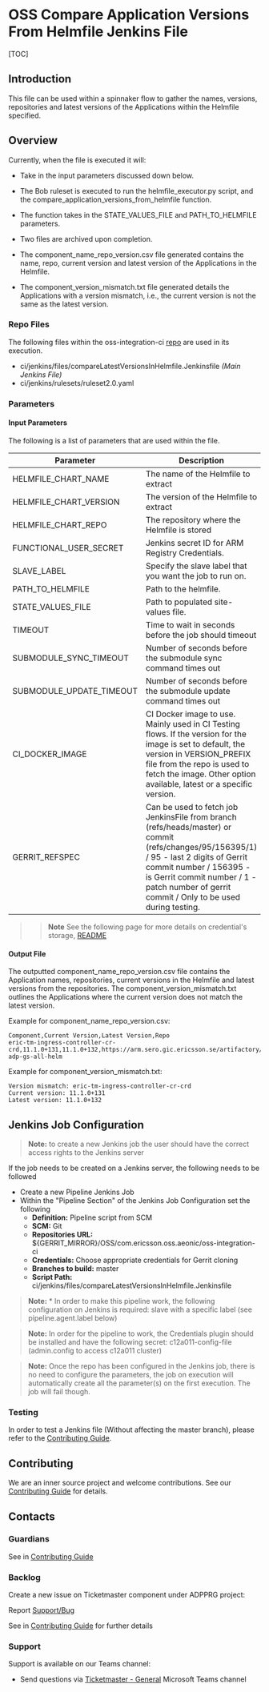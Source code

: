 # OSS Compare Application Versions From Helmfile Jenkins File

[TOC]

## Introduction

This file can be used within a spinnaker flow to gather the names, versions, repositories and latest versions of the Applications within the Helmfile specified.

## Overview

Currently, when the file is executed it will:


- Take in the input parameters discussed down below.


- The Bob ruleset is executed to run the helmfile_executor.py script, and the compare_application_versions_from_helmfile function.


- The function takes in the STATE_VALUES_FILE and PATH_TO_HELMFILE parameters.


- Two files are archived upon completion.


- The component_name_repo_version.csv file generated contains the name, repo, current version and latest version of the Applications in the Helmfile.


- The component_version_mismatch.txt file generated details the Applications with a version mismatch, i.e., the current version is not the same as the latest version.


### Repo Files
The following files within the oss-integration-ci [repo](https://gerrit-gamma.gic.ericsson.se/#/admin/projects/OSS/com.ericsson.oss.aeonic/oss-integration-ci)
are used in its execution.
- ci/jenkins/files/compareLatestVersionsInHelmfile.Jenkinsfile *(Main Jenkins File)*
- ci/jenkins/rulesets/ruleset2.0.yaml

### Parameters

#### Input Parameters

The following is a list of parameters that are used within the file.

| Parameter                | Description                                                                                                                                                                                                                                                     | Default                                                                     |
|--------------------------|-----------------------------------------------------------------------------------------------------------------------------------------------------------------------------------------------------------------------------------------------------------------|-----------------------------------------------------------------------------|
| HELMFILE_CHART_NAME      | The name of the Helmfile to extract                                                                                                                                                                                                                             | eric-eiae-helmfile                                                          |
| HELMFILE_CHART_VERSION   | The version of the Helmfile to extract                                                                                                                                                                                                                          |                                                                             |
| HELMFILE_CHART_REPO      | The repository where the Helmfile is stored                                                                                                                                                                                                                     | https://arm.seli.gic.ericsson.se/artifactory/proj-eric-oss-drop-helm-local/ |
| FUNCTIONAL_USER_SECRET   | Jenkins secret ID for ARM Registry Credentials.                                                                                                                                                                                                                 | ciloopman-user-creds                                                         |
| SLAVE_LABEL              | Specify the slave label that you want the job to run on.                                                                                                                                                                                                        | evo_docker_engine                                                           |
| PATH_TO_HELMFILE         | Path to the helmfile.                                                                                                                                                                                                                                           | eric-eiae-helmfile/helmfile.yaml                                            |
| STATE_VALUES_FILE        | Path to populated site-values file.                                                                                                                                                                                                                             | eric-eiae-helmfile/build-environment/tags_true.yaml                         |
| TIMEOUT                  | Time to wait in seconds before the job should timeout                                                                                                                                                                                                           | 3600                                                                        |
| SUBMODULE_SYNC_TIMEOUT   | Number of seconds before the submodule sync command times out                                                                                                                                                                                                   | 60                                                                          |
| SUBMODULE_UPDATE_TIMEOUT | Number of seconds before the submodule update command times out                                                                                                                                                                                                 | 300                                                                         |
| CI_DOCKER_IMAGE          | CI Docker image to use. Mainly used in CI Testing flows. If the version for the image is set to default, the version in VERSION_PREFIX file from the repo is used to fetch the image. Other option available, latest or a specific version.                     | armdocker.rnd.ericsson.se/proj-eric-oss-drop/eric-oss-ci-scripts:default    |
| GERRIT_REFSPEC           | Can be used to fetch job JenkinsFile from branch (refs/heads/master) or commit (refs/changes/95/156395/1) / 95 - last 2 digits of Gerrit commit number / 156395 - is Gerrit commit number / 1 - patch number of gerrit commit / Only to be used during testing. | refs/heads/master                                                           |
>> **Note** See the following page for more details on credential's storage, [README](Credentials_Storage.md)

#### Output File

The outputted component_name_repo_version.csv file contains the Application names, repositories, current versions in the Helmfile and latest versions from the repositories.
The component_version_mismatch.txt outlines the Applications where the current version does not match the latest version.

Example for component_name_repo_version.csv:
```
Component,Current Version,Latest Version,Repo
eric-tm-ingress-controller-cr-crd,11.1.0+131,11.1.0+132,https://arm.sero.gic.ericsson.se/artifactory/proj-adp-gs-all-helm
```

Example for component_version_mismatch.txt:
```
Version mismatch: eric-tm-ingress-controller-cr-crd
Current version: 11.1.0+131
Latest version: 11.1.0+132
```

## Jenkins Job Configuration
> **Note:** to create a new Jenkins job the user should have the correct access rights to the Jenkins server

If the job needs to be created on a Jenkins server, the following needs to be followed

- Create a new Pipeline Jenkins Job
- Within the "Pipeline Section" of the Jenkins Job Configuration set the following
    * **Definition:** Pipeline script from SCM
    * **SCM:** Git
    * **Repositories URL:** ${GERRIT_MIRROR}/OSS/com.ericsson.oss.aeonic/oss-integration-ci
    * **Credentials:** Choose appropriate credentials for Gerrit cloning
    * **Branches to build:** master
    * **Script Path:** ci/jenkins/files/compareLatestVersionsInHelmfile.Jenkinsfile
> **Note:**  * In order to make this pipeline work, the following configuration on Jenkins is required: slave with a specific label (see pipeline.agent.label below)

> **Note:** In order for the pipeline to work, the Credentials plugin should be installed and have the following secret: c12a011-config-file (admin.config to access c12a011 cluster)

> **Note:** Once the repo has been configured in the Jenkins job, there is no need to configure the parameters, the job on execution
will automatically create all the parameter(s) on the first execution. The job will fail though.

### Testing

In order to test a Jenkins file (Without affecting the master branch), please refer to the [Contributing Guide](../Contribution_Guide.md).

## Contributing

We are an inner source project and welcome contributions. See our
[Contributing Guide](../Contribution_Guide.md) for details.

## Contacts

### Guardians

See in [Contributing Guide](../Contribution_Guide.md)

### Backlog

Create a new issue on Ticketmaster component under ADPPRG project:

Report [Support/Bug](https://jira-oss.seli.wh.rnd.internal.ericsson.com/browse/IDUN-4091)

See in [Contributing Guide](../Contribution_Guide.md) for further details

### Support

Support is available on our Teams channel:

- Send questions via
  [Ticketmaster - General](https://teams.microsoft.com/l/channel/19%3a9f5ed758e3a6405daffee42e0284268b%40thread.skype/General?groupId=1483901a-b5c4-445a-b707-aa7a5d0c1b4c&tenantId=92e84ceb-fbfd-47ab-be52-080c6b87953f)
  Microsoft Teams channel
